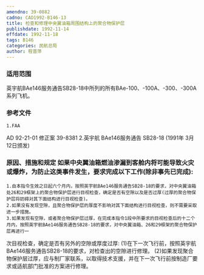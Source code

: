 ```yaml
---
amendno: 39-0882
cadno: CAD1992-B146-13
title: 检查和修理中央翼油箱周围结构上的聚合物保护层
publishdate: 1992-11-14
effdate: 1992-11-18
tags: B146
categories: 民航总局
author: 程晋萍
---
```


### 适用范围 
英宇航BAe146服务通告SB28-18中所列的所有BAe-100、-100A、-300、-300A系列飞机。

### 参考文件
    1.FAA 
AD 92-21-01 修正案 39-8381 
    2.英宇航 
BAe146服务通告 SB28-18 (1991年 3月 12日颁发) 


### 原因、措施和规定     如果中央翼油箱燃油渗漏到客舱内将可能导致火灾或爆炸，为防止这类事件发生，要求完成以下工作(除非事先已完成): 
    1.自本指令生效之日起六个月内，按照英宇航BAe146服务通告SB28-18的要求，对中央翼油箱处26和29框架上的聚合物保护层进行目视检查，确定是否有空隙以及是否过厚(过厚的聚合物保护层将妨碍对其下面结构进行目视检查)。 
    2.如果没有发现空隙，且聚合物保护层的厚度不影响对其下面结构进行目视检查，则不需要采取进一步措施。 
    3.如果发现有空隙，或者聚合物保护层过厚，在完成本指令1段中所要求的目视检查后的十二个月内，按照英宇航BAe146服务通告SB28-18的要求，对中央翼油箱、26和29框架的聚合物保护层再进行一

  
次目视检查，确定是否有另外的空隙或厚度过厚: 
(1)在下一次飞行前，按照英宇航BAe146服务通告SB28-18的要求，对检查出的空隙进行修理。 
      (2)如果发现聚合物保护层过厚，应与制厂家联系，以取得技术支援，并在下一次飞行前按制造厂要求或适航部门批准的方案进行修理。

